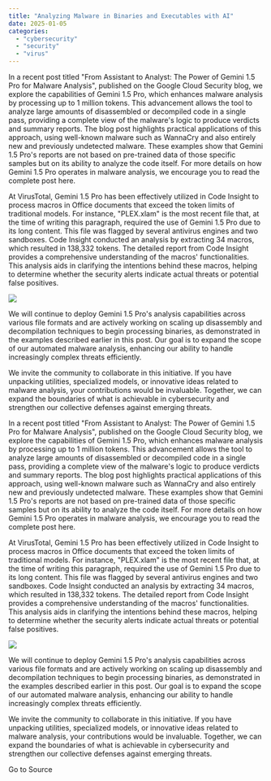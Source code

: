 ```yaml
---
title: "Analyzing Malware in Binaries and Executables with AI"
date: 2025-01-05
categories: 
  - "cybersecurity"
  - "security"
  - "virus"
---
```


In a recent post titled "From Assistant to Analyst: The Power of Gemini 1.5 Pro for Malware Analysis", published on the Google Cloud Security blog, we explore the capabilities of Gemini 1.5 Pro, which enhances malware analysis by processing up to 1 million tokens. This advancement allows the tool to analyze large amounts of disassembled or decompiled code in a single pass, providing a complete view of the malware's logic to produce verdicts and summary reports. The blog post highlights practical applications of this approach, using well-known malware such as WannaCry and also entirely new and previously undetected malware. These examples show that Gemini 1.5 Pro's reports are not based on pre-trained data of those specific samples but on its ability to analyze the code itself. For more details on how Gemini 1.5 Pro operates in malware analysis, we encourage you to read the complete post here.

At VirusTotal, Gemini 1.5 Pro has been effectively utilized in Code Insight to process macros in Office documents that exceed the token limits of traditional models. For instance, "PLEX.xlam" is the most recent file that, at the time of writing this paragraph, required the use of Gemini 1.5 Pro due to its long content. This file was flagged by several antivirus engines and two sandboxes. Code Insight conducted an analysis by extracting 34 macros, which resulted in 138,332 tokens. The detailed report from Code Insight provides a comprehensive understanding of the macros' functionalities. This analysis aids in clarifying the intentions behind these macros, helping to determine whether the security alerts indicate actual threats or potential false positives.

![](https://blogger.googleusercontent.com/img/b/R29vZ2xl/AVvXsEhhpm7Tn6boOY7Hq2qPtRWeKhX-RLzUPrD_pcHKfYxHUJ6MWwmnLzSiFaEWTDN7Jdb7biY_PxOPUZgMI4dCdnwpQgmOikKa_awhJ0u-WDEjL8KYg3RPMnZyd4Edrcf1_eydvjwnX-xGexiflRFD2DZxibOZtwNdVPaVipoiY8aI1wk8hY1zVsckg5ykmPo/s1600/Screenshot%202024-04-30%2014.50.27.png)

  

We will continue to deploy Gemini 1.5 Pro's analysis capabilities across various file formats and are actively working on scaling up disassembly and decompilation techniques to begin processing binaries, as demonstrated in the examples described earlier in this post. Our goal is to expand the scope of our automated malware analysis, enhancing our ability to handle increasingly complex threats efficiently.

We invite the community to collaborate in this initiative. If you have unpacking utilities, specialized models, or innovative ideas related to malware analysis, your contributions would be invaluable. Together, we can expand the boundaries of what is achievable in cybersecurity and strengthen our collective defenses against emerging threats.

In a recent post titled "From Assistant to Analyst: The Power of Gemini 1.5 Pro for Malware Analysis", published on the Google Cloud Security blog, we explore the capabilities of Gemini 1.5 Pro, which enhances malware analysis by processing up to 1 million tokens. This advancement allows the tool to analyze large amounts of disassembled or decompiled code in a single pass, providing a complete view of the malware's logic to produce verdicts and summary reports. The blog post highlights practical applications of this approach, using well-known malware such as WannaCry and also entirely new and previously undetected malware. These examples show that Gemini 1.5 Pro's reports are not based on pre-trained data of those specific samples but on its ability to analyze the code itself. For more details on how Gemini 1.5 Pro operates in malware analysis, we encourage you to read the complete post here.

At VirusTotal, Gemini 1.5 Pro has been effectively utilized in Code Insight to process macros in Office documents that exceed the token limits of traditional models. For instance, "PLEX.xlam" is the most recent file that, at the time of writing this paragraph, required the use of Gemini 1.5 Pro due to its long content. This file was flagged by several antivirus engines and two sandboxes. Code Insight conducted an analysis by extracting 34 macros, which resulted in 138,332 tokens. The detailed report from Code Insight provides a comprehensive understanding of the macros' functionalities. This analysis aids in clarifying the intentions behind these macros, helping to determine whether the security alerts indicate actual threats or potential false positives.

![](https://blogger.googleusercontent.com/img/b/R29vZ2xl/AVvXsEhhpm7Tn6boOY7Hq2qPtRWeKhX-RLzUPrD_pcHKfYxHUJ6MWwmnLzSiFaEWTDN7Jdb7biY_PxOPUZgMI4dCdnwpQgmOikKa_awhJ0u-WDEjL8KYg3RPMnZyd4Edrcf1_eydvjwnX-xGexiflRFD2DZxibOZtwNdVPaVipoiY8aI1wk8hY1zVsckg5ykmPo/s1600/Screenshot%202024-04-30%2014.50.27.png)

  

We will continue to deploy Gemini 1.5 Pro's analysis capabilities across various file formats and are actively working on scaling up disassembly and decompilation techniques to begin processing binaries, as demonstrated in the examples described earlier in this post. Our goal is to expand the scope of our automated malware analysis, enhancing our ability to handle increasingly complex threats efficiently.

We invite the community to collaborate in this initiative. If you have unpacking utilities, specialized models, or innovative ideas related to malware analysis, your contributions would be invaluable. Together, we can expand the boundaries of what is achievable in cybersecurity and strengthen our collective defenses against emerging threats.

Go to Source
